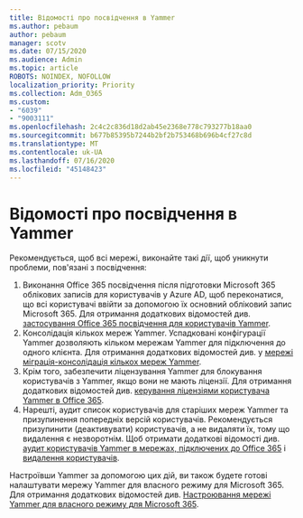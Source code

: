 ```yaml
---
title: Відомості про посвідчення в Yammer
ms.author: pebaum
author: pebaum
manager: scotv
ms.date: 07/15/2020
ms.audience: Admin
ms.topic: article
ROBOTS: NOINDEX, NOFOLLOW
localization_priority: Priority
ms.collection: Adm_O365
ms.custom:
- "6039"
- "9003111"
ms.openlocfilehash: 2c4c2c836d18d2ab45e2368e778c793277b18aa0
ms.sourcegitcommit: b677b85395b7244b2bf2b753468b696b4cf27c8d
ms.translationtype: MT
ms.contentlocale: uk-UA
ms.lasthandoff: 07/16/2020
ms.locfileid: "45148423"
---
```

# <a name="about-identity-in-yammer"></a>Відомості про посвідчення в Yammer

Рекомендується, щоб всі мережі, виконайте такі дії, щоб уникнути проблеми, пов'язані з посвідчення:

1. Виконання Office 365 посвідчення після підготовки Microsoft 365 облікових записів для користувачів у Azure AD, щоб переконатися, що всі користувачі ввійти за допомогою їх основний обліковий запис Microsoft 365. Для отримання додаткових відомостей див. [застосування Office 365 посвідчення для користувачів Yammer](https://docs.microsoft.com/yammer/configure-your-yammer-network/enforce-office-365-identity).
2. Консолідація кількох мереж Yammer. Успадковані конфігурації Yammer дозволяють кільком мережам Yammer для підключення до одного клієнта. Для отримання додаткових відомостей див. у [мережі міграція-консолідація кількох мереж Yammer](https://docs.microsoft.com/yammer/configure-your-yammer-network/consolidate-multiple-yammer-networks).
3. Крім того, забезпечити ліцензування Yammer для блокування користувачів з Yammer, якщо вони не мають ліцензії. Для отримання додаткових відомостей див. [керування ліцензіями користувача Yammer в Office 365](https://docs.microsoft.com/yammer/manage-yammer-users/manage-yammer-licenses-in-office-365).
4. Нарешті, аудит список користувачів для старіших мереж Yammer та призупинення попередніх версій користувачів. Рекомендується призупинити (деактивувати) користувачів, а не видаляти їх, тому що видалення є незворотнім. Щоб отримати додаткові відомості див. [аудит користувачів Yammer в мережах, підключених до Office 365](https://docs.microsoft.com/yammer/manage-yammer-users/audit-users-connected-to-office-365) і [видалення користувачів](https://docs.microsoft.com/yammer/manage-yammer-users/add-block-or-remove-users#remove-users).

Настроївши Yammer за допомогою цих дій, ви також будете готові налаштувати мережу Yammer для власного режиму для Microsoft 365. Для отримання додаткових відомостей див. [Настроювання мережі Yammer для власного режиму для Microsoft 365](https://docs.microsoft.com/yammer/configure-your-yammer-network/native-mode).